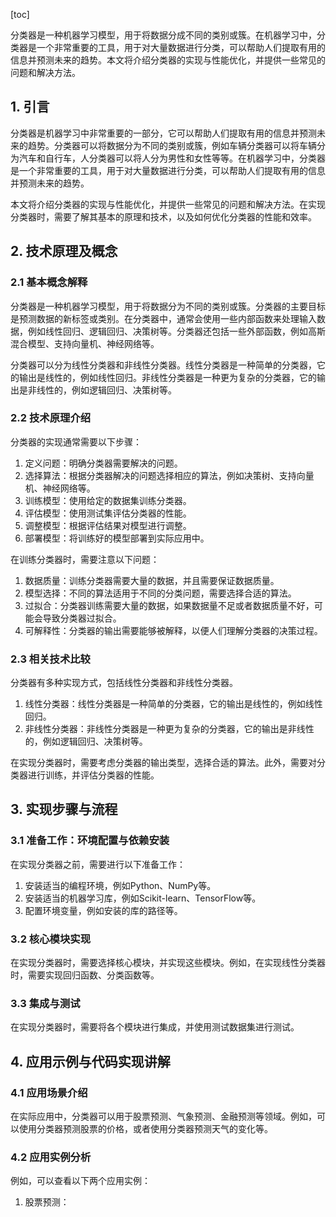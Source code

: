 
[toc]                    
                
                
分类器是一种机器学习模型，用于将数据分成不同的类别或簇。在机器学习中，分类器是一个非常重要的工具，用于对大量数据进行分类，可以帮助人们提取有用的信息并预测未来的趋势。本文将介绍分类器的实现与性能优化，并提供一些常见的问题和解决方法。

## 1. 引言

分类器是机器学习中非常重要的一部分，它可以帮助人们提取有用的信息并预测未来的趋势。分类器可以将数据分为不同的类别或簇，例如车辆分类器可以将车辆分为汽车和自行车，人分类器可以将人分为男性和女性等等。在机器学习中，分类器是一个非常重要的工具，用于对大量数据进行分类，可以帮助人们提取有用的信息并预测未来的趋势。

本文将介绍分类器的实现与性能优化，并提供一些常见的问题和解决方法。在实现分类器时，需要了解其基本的原理和技术，以及如何优化分类器的性能和效率。

## 2. 技术原理及概念

### 2.1 基本概念解释

分类器是一种机器学习模型，用于将数据分为不同的类别或簇。分类器的主要目标是预测数据的新标签或类别。在分类器中，通常会使用一些内部函数来处理输入数据，例如线性回归、逻辑回归、决策树等。分类器还包括一些外部函数，例如高斯混合模型、支持向量机、神经网络等。

分类器可以分为线性分类器和非线性分类器。线性分类器是一种简单的分类器，它的输出是线性的，例如线性回归。非线性分类器是一种更为复杂的分类器，它的输出是非线性的，例如逻辑回归、决策树等。

### 2.2 技术原理介绍

分类器的实现通常需要以下步骤：

1. 定义问题：明确分类器需要解决的问题。
2. 选择算法：根据分类器解决的问题选择相应的算法，例如决策树、支持向量机、神经网络等。
3. 训练模型：使用给定的数据集训练分类器。
4. 评估模型：使用测试集评估分类器的性能。
5. 调整模型：根据评估结果对模型进行调整。
6. 部署模型：将训练好的模型部署到实际应用中。

在训练分类器时，需要注意以下问题：

1. 数据质量：训练分类器需要大量的数据，并且需要保证数据质量。
2. 模型选择：不同的算法适用于不同的分类问题，需要选择合适的算法。
3. 过拟合：分类器训练需要大量的数据，如果数据量不足或者数据质量不好，可能会导致分类器过拟合。
4. 可解释性：分类器的输出需要能够被解释，以便人们理解分类器的决策过程。

### 2.3 相关技术比较

分类器有多种实现方式，包括线性分类器和非线性分类器。

1. 线性分类器：线性分类器是一种简单的分类器，它的输出是线性的，例如线性回归。
2. 非线性分类器：非线性分类器是一种更为复杂的分类器，它的输出是非线性的，例如逻辑回归、决策树等。

在实现分类器时，需要考虑分类器的输出类型，选择合适的算法。此外，需要对分类器进行训练，并评估分类器的性能。

## 3. 实现步骤与流程

### 3.1 准备工作：环境配置与依赖安装

在实现分类器之前，需要进行以下准备工作：

1. 安装适当的编程环境，例如Python、NumPy等。
2. 安装适当的机器学习库，例如Scikit-learn、TensorFlow等。
3. 配置环境变量，例如安装的库的路径等。

### 3.2 核心模块实现

在实现分类器时，需要选择核心模块，并实现这些模块。例如，在实现线性分类器时，需要实现回归函数、分类函数等。

### 3.3 集成与测试

在实现分类器时，需要将各个模块进行集成，并使用测试数据集进行测试。

## 4. 应用示例与代码实现讲解

### 4.1 应用场景介绍

在实际应用中，分类器可以用于股票预测、气象预测、金融预测等领域。例如，可以使用分类器预测股票的价格，或者使用分类器预测天气的变化等。

### 4.2 应用实例分析

例如，可以查看以下两个应用实例：

1. 股票预测：

